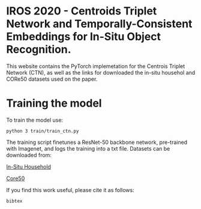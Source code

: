# IROS 2020 - Centroids  Triplet  Network  and Temporally-Consistent  Embeddings  for In-Situ  Object  Recognition.

This website contains the PyTorch implemetation for the Centrois Triplet Network (CTN), as well as the links for downloaded the in-situ househol and CORe50 datasets used on the paper. 


# Training the model

To train the model use:

```
python 3 train/train_ctn.py
```

The training script finetunes a ResNet-50 backbone network, pre-trained with Imagenet, and logs the training into a txt file. Datasets can be downloaded from:

[In-Situ Household](https://drive.google.com/file/d/17qKY2QTtrA17jF3jhaL2SKS1ZHuzJcbY/view?usp=sharing)

[Core50](https://drive.google.com/file/d/1Hr9wnV9tYZb6KTfoHWBOasid7fGJB7xw/view?usp=sharing)

If you find this work useful, please cite it as follows:

```
bibtex
```